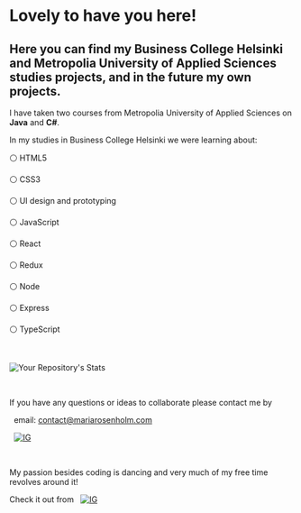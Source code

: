 # Lovely to have you here!

## Here you can find my Business College Helsinki and Metropolia University of Applied Sciences studies projects, and in the future my own projects.

I have taken two courses from Metropolia University of Applied Sciences on **Java** and **C#**.

In my studies in Business College Helsinki we were learning about:

:white_circle: HTML5

:white_circle: CSS3

:white_circle: UI design and prototyping

:white_circle: JavaScript

:white_circle: React

:white_circle: Redux

:white_circle: Node

:white_circle: Express

:white_circle: TypeScript
&nbsp;

&nbsp;

![Your Repository's Stats](https://github-readme-stats.vercel.app/api/top-langs/?username=MariaRosenholm&langs_count=8&theme=swift)
&nbsp;

&nbsp;

If you have any questions or ideas to collaborate please contact me by &nbsp;

&nbsp;
email: contact@mariarosenholm.com &nbsp;

&nbsp; [![IG](https://img.shields.io/badge/LinkedIn-0077B5?style=for-the-badge&logo=linkedin&logoColor=white)](https://www.linkedin.com/in/mariarosenholm/)
&nbsp;

&nbsp;

My passion besides coding is dancing and very much of my free time revolves around it!
&nbsp;

Check it out from &nbsp; [![IG](https://img.shields.io/badge/Instagram-E4405F?style=for-the-badge&logo=instagram&logoColor=white)](https://www.instagram.com/m1ss.maria/)
